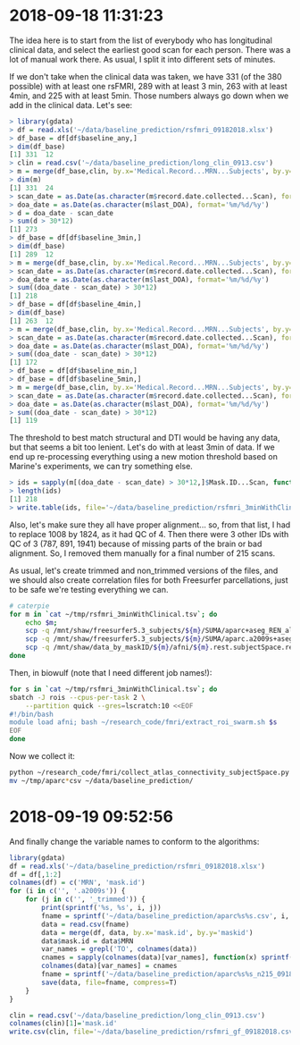 # 2018-09-18 11:31:23

The idea here is to start from the list of everybody who has longitudinal
clinical data, and select the earliest good scan for each person. There was a
lot of manual work there. As usual, I split it into different sets of minutes. 

If we don't take when the clinical data was taken, we have 331 (of the 380
possible) with at least one rsFMRI, 289 with at least 3 min, 263 with at least
4min, and 225 with at least 5min. Those numbers always go down when we add in
the clinical data. Let's see:

```r
> library(gdata)
> df = read.xls('~/data/baseline_prediction/rsfmri_09182018.xlsx')
> df_base = df[df$baseline_any,]
> dim(df_base)
[1] 331  12
> clin = read.csv('~/data/baseline_prediction/long_clin_0913.csv')
> m = merge(df_base,clin, by.x='Medical.Record...MRN...Subjects', by.y='MRN')
> dim(m)
[1] 331  24
> scan_date = as.Date(as.character(m$record.date.collected...Scan), format='%m/%d/%Y')
> doa_date = as.Date(as.character(m$last_DOA), format='%m/%d/%y')
> d = doa_date - scan_date
> sum(d > 30*12)
[1] 273
> df_base = df[df$baseline_3min,]
> dim(df_base)
[1] 289  12
> m = merge(df_base,clin, by.x='Medical.Record...MRN...Subjects', by.y='MRN')
> scan_date = as.Date(as.character(m$record.date.collected...Scan), format='%m/%d/%Y')
> doa_date = as.Date(as.character(m$last_DOA), format='%m/%d/%y')
> sum((doa_date - scan_date) > 30*12)
[1] 218
> df_base = df[df$baseline_4min,]
> dim(df_base)
[1] 263  12
> m = merge(df_base,clin, by.x='Medical.Record...MRN...Subjects', by.y='MRN')
> scan_date = as.Date(as.character(m$record.date.collected...Scan), format='%m/%d/%Y')
> doa_date = as.Date(as.character(m$last_DOA), format='%m/%d/%y')
> sum((doa_date - scan_date) > 30*12)
[1] 172
> df_base = df[df$baseline_min,]
> df_base = df[df$baseline_5min,]
> m = merge(df_base,clin, by.x='Medical.Record...MRN...Subjects', by.y='MRN')
> scan_date = as.Date(as.character(m$record.date.collected...Scan), format='%m/%d/%Y')
> doa_date = as.Date(as.character(m$last_DOA), format='%m/%d/%y')
> sum((doa_date - scan_date) > 30*12)
[1] 119
```

The threshold to best match structural and DTI would be having any data, but
that seems a bit too lenient. Let's do with at least 3min of data. If we end up
re-processing everything using a new motion threshold based on Marine's
experiments, we can try something else.

```r
> ids = sapply(m[(doa_date - scan_date) > 30*12,]$Mask.ID...Scan, function(x) sprintf("%04d", x))
> length(ids)
[1] 218
> write.table(ids, file='~/data/baseline_prediction/rsfmri_3minWithClinical.tsv', row.names=F, col.names=F, quote=F)
```

Also, let's make sure they all have proper alignment... so, from that list, I
had to replace 1008 by 1824, as it had QC of 4. Then there were 3 other IDs with
QC of 3 (787, 891, 1941) because of missing parts of the brain or bad alignment.
So, I removed them manually for a final number of 215 scans.

As usual, let's create trimmed and non_trimmed versions of the files, and we
should also create correlation files for both Freesurfer parcellations, just to
be safe we're testing everything we can.

```bash
# caterpie
for m in `cat ~/tmp/rsfmri_3minWithClinical.tsv`; do 
    echo $m;
    scp -q /mnt/shaw/freesurfer5.3_subjects/${m}/SUMA/aparc+aseg_REN_all.nii.gz helix:/scratch/sudregp/rsfmri/${m}_aparc.nii.gz;
    scp -q /mnt/shaw/freesurfer5.3_subjects/${m}/SUMA/aparc.a2009s+aseg_REN_all.nii.gz helix:/scratch/sudregp/rsfmri/${m}_aparc.a2009s.nii.gz;
    scp -q /mnt/shaw/data_by_maskID/${m}/afni/${m}.rest.subjectSpace.results/errts.${m}.fanaticor+orig.* helix:/scratch/sudregp/rsfmri/;
done
```

Then, in biowulf (note that I need different job names!): 

```bash
for s in `cat ~/tmp/rsfmri_3minWithClinical.tsv`; do
sbatch -J rois --cpus-per-task 2 \
    --partition quick --gres=lscratch:10 <<EOF
#!/bin/bash
module load afni; bash ~/research_code/fmri/extract_roi_swarm.sh $s
EOF
done
```

Now we collect it:

```bash
python ~/research_code/fmri/collect_atlas_connectivity_subjectSpace.py
mv ~/tmp/aparc*csv ~/data/baseline_prediction/ 
```

# 2018-09-19 09:52:56

And finally change the variable names to conform to the algorithms:

```r
library(gdata)
df = read.xls('~/data/baseline_prediction/rsfmri_09182018.xlsx')
df = df[,1:2]
colnames(df) = c('MRN', 'mask.id')
for (i in c('', '.a2009s')) {
    for (j in c('', '_trimmed')) {
        print(sprintf('%s, %s', i, j))
        fname = sprintf('~/data/baseline_prediction/aparc%s%s.csv', i, j)
        data = read.csv(fname)
        data = merge(df, data, by.x='mask.id', by.y='maskid')
        data$mask.id = data$MRN
        var_names = grepl('TO', colnames(data))
        cnames = sapply(colnames(data)[var_names], function(x) sprintf('v_%s', x))
        colnames(data)[var_names] = cnames
        fname = sprintf('~/data/baseline_prediction/aparc%s%s_n215_09182018.RData.gz', i, j)
        save(data, file=fname, compress=T)
    }
}

clin = read.csv('~/data/baseline_prediction/long_clin_0913.csv')
colnames(clin)[1]='mask.id'
write.csv(clin, file='~/data/baseline_prediction/rsfmri_gf_09182018.csv', row.names=F)
```